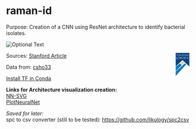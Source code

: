 # raman-id

Purpose: Creation of a CNN using ResNet architecture to identify bacterial isolates. <br />

![Optional Text](../master/images/fortlewiscollege.jpg)

<img src="https://github.com/FLC-ML/raman-id/blob/master/images/fortlewiscollege.jpg" align="right" style="height: 64px"/>

Sources: 
<a href="https://www.nature.com/articles/s41467-019-12898-9#Bib1">Stanford Article<a/> <br />

Data from: <a href="https://www.dropbox.com/sh/gmgduvzyl5tken6/AABtSWXWPjoUBkKyC2e7Ag6Da?dl=0">csho33<a/> <br />
  
<a href="https://docs.anaconda.com/anaconda/user-guide/tasks/tensorflow/">Install TF in Conda<a/>
<br />

**Links for Architecture visualization creation:** <br />
<a href="http://alexlenail.me/NN-SVG/LeNet.html">NN-SVG<a/> <br />
<a href="https://github.com/HarisIqbal88/PlotNeuralNet">PlotNeuralNet<a/> <br />

*Saved for later:* <br/>
spc to csv converter (still to be tested): https://github.com/likulogy/spc2csv


